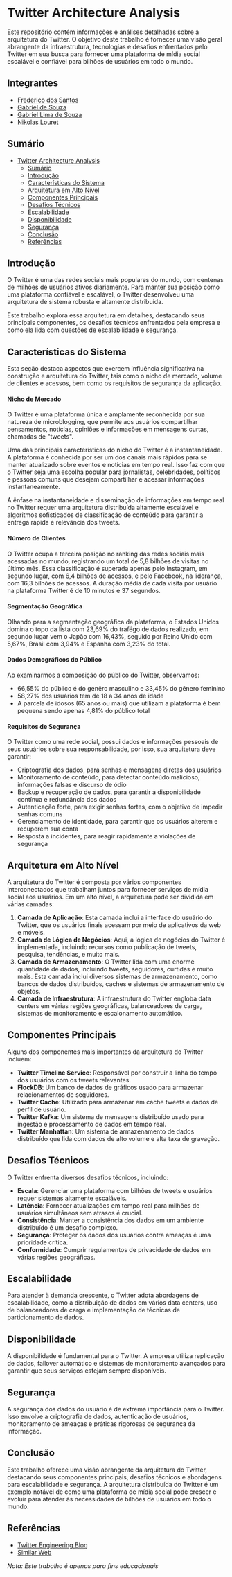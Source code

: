 # Twitter Architecture Analysis

Este repositório contém informações e análises detalhadas sobre a arquitetura do Twitter. O objetivo deste trabalho é fornecer uma visão geral abrangente da infraestrutura, tecnologias e desafios enfrentados pelo Twitter em sua busca para fornecer uma plataforma de mídia social escalável e confiável para bilhões de usuários em todo o mundo.

## Integrantes
- [Frederico dos Santos](https://www.ofrederico.com)
- [Gabriel de Souza](https://www.gabrieldesouza.com)
- [Gabriel Lima de Souza](https://www.gabriellimadesouza.com)
- [Nikolas Louret](https://www.nikolaslouret.com)

## Sumário

-   [Twitter Architecture Analysis](#twitter-architecture-analysis)
    -   [Sumário](#sumário)
    -   [Introdução](#introdução)
    -   [Características do Sistema](#características-do-sistema)
    -   [Arquitetura em Alto Nível](#arquitetura-em-alto-nível)
    -   [Componentes Principais](#componentes-principais)
    -   [Desafios Técnicos](#desafios-técnicos)
    -   [Escalabilidade](#escalabilidade)
    -   [Disponibilidade](#disponibilidade)
    -   [Segurança](#segurança)
    -   [Conclusão](#conclusão)
    -   [Referências](#referências)

## Introdução

O Twitter é uma das redes sociais mais populares do mundo, com centenas de milhões de usuários ativos diariamente. Para manter sua posição como uma plataforma confiável e escalável, o Twitter desenvolveu uma arquitetura de sistema robusta e altamente distribuída.

Este trabalho explora essa arquitetura em detalhes, destacando seus principais componentes, os desafios técnicos enfrentados pela empresa e como ela lida com questões de escalabilidade e segurança.

## Características do Sistema

Esta seção destaca aspectos que exercem influência significativa na construção e arquitetura do Twitter, tais como o nicho de mercado, volume de clientes e acessos, bem como os requisitos de segurança da aplicação.

#### Nicho de Mercado
   
O Twitter é uma plataforma única e amplamente reconhecida por sua natureza de microblogging, que permite aos usuários compartilhar pensamentos, notícias, opiniões e informações em mensagens curtas, chamadas de "tweets". 

Uma das principais características do nicho do Twitter é a instantaneidade. A plataforma é conhecida por ser um dos canais mais rápidos para se manter atualizado sobre eventos e notícias em tempo real. Isso faz com que o Twitter seja uma escolha popular para jornalistas, celebridades, políticos e pessoas comuns que desejam compartilhar e acessar informações instantaneamente.

A ênfase na instantaneidade e disseminação de informações em tempo real no Twitter requer uma arquitetura distribuída altamente escalável e algoritmos sofisticados de classificação de conteúdo para garantir a entrega rápida e relevância dos tweets.

#### Número de Clientes

O Twitter ocupa a terceira posição no ranking das redes sociais mais acessadas no mundo, registrando um total de 5,8 bilhões de visitas no último mês. Essa classificação é superada apenas pelo Instagram, em segundo lugar, com 6,4 bilhões de acessos, e pelo Facebook, na liderança, com 16,3 bilhões de acessos. A duração média de cada visita por usuário na plataforma Twitter é de 10 minutos e 37 segundos.

#### Segmentação Geográfica

Olhando para a segmentação geográfica da plataforma, o Estados Unidos domina o topo da lista com 23,69% do trafégo de dados realizado, em segundo lugar vem o Japão com 16,43%, seguido por Reino Unido com 5,67%, Brasil com 3,94% e Espanha com 3,23% do total. 

#### Dados Demográficos do Público

Ao examinarmos a composição do público do Twitter, observamos:

- 66,55% do público é do genêro masculino e 33,45% do gênero feminino
- 58,27% dos usuários tem de 18 a 34 anos de idade
- A parcela de idosos (65 anos ou mais) que utilizam a plataforma é bem pequena sendo apenas 4,81% do público total

#### **Requisitos de Segurança**

O Twitter como uma rede social, possui dados e informações pessoais de seus usuários sobre sua responsabilidade, por isso, sua arquitetura deve garantir:

- Criptografia dos dados, para senhas e mensagens diretas dos usuários
- Monitoramento de conteúdo, para detectar conteúdo malicioso, informações falsas e discurso de ódio
- Backup e recuperação de dados, para garantir a disponibilidade contínua e redundância dos dados
- Autenticação forte, para exigir senhas fortes, com o objetivo de impedir senhas comuns
- Gerenciamento de identidade, para garantir que os usuários alterem e recuperem sua conta
- Resposta a incidentes, para reagir rapidamente a violações de segurança

## Arquitetura em Alto Nível

A arquitetura do Twitter é composta por vários componentes interconectados que trabalham juntos para fornecer serviços de mídia social aos usuários. Em um alto nível, a arquitetura pode ser dividida em várias camadas:

1. **Camada de Aplicação**: Esta camada inclui a interface do usuário do Twitter, que os usuários finais acessam por meio de aplicativos da web e móveis.
2. **Camada de Lógica de Negócios**: Aqui, a lógica de negócios do Twitter é implementada, incluindo recursos como publicação de tweets, pesquisa, tendências, e muito mais.
3. **Camada de Armazenamento**: O Twitter lida com uma enorme quantidade de dados, incluindo tweets, seguidores, curtidas e muito mais. Esta camada inclui diversos sistemas de armazenamento, como bancos de dados distribuídos, caches e sistemas de armazenamento de objetos.
4. **Camada de Infraestrutura**: A infraestrutura do Twitter engloba data centers em várias regiões geográficas, balanceadores de carga, sistemas de monitoramento e escalonamento automático.

## Componentes Principais

Alguns dos componentes mais importantes da arquitetura do Twitter incluem:

-   **Twitter Timeline Service**: Responsável por construir a linha do tempo dos usuários com os tweets relevantes.
-   **FlockDB**: Um banco de dados de gráficos usado para armazenar relacionamentos de seguidores.
-   **Twitter Cache**: Utilizado para armazenar em cache tweets e dados de perfil de usuário.
-   **Twitter Kafka**: Um sistema de mensagens distribuído usado para ingestão e processamento de dados em tempo real.
-   **Twitter Manhattan**: Um sistema de armazenamento de dados distribuído que lida com dados de alto volume e alta taxa de gravação.

## Desafios Técnicos

O Twitter enfrenta diversos desafios técnicos, incluindo:

-   **Escala**: Gerenciar uma plataforma com bilhões de tweets e usuários requer sistemas altamente escaláveis.
-   **Latência**: Fornecer atualizações em tempo real para milhões de usuários simultâneos sem atrasos é crucial.
-   **Consistência**: Manter a consistência dos dados em um ambiente distribuído é um desafio complexo.
-   **Segurança**: Proteger os dados dos usuários contra ameaças é uma prioridade crítica.
-   **Conformidade**: Cumprir regulamentos de privacidade de dados em várias regiões geográficas.

## Escalabilidade

Para atender à demanda crescente, o Twitter adota abordagens de escalabilidade, como a distribuição de dados em vários data centers, uso de balanceadores de carga e implementação de técnicas de particionamento de dados.

## Disponibilidade

A disponibilidade é fundamental para o Twitter. A empresa utiliza replicação de dados, failover automático e sistemas de monitoramento avançados para garantir que seus serviços estejam sempre disponíveis.

## Segurança

A segurança dos dados do usuário é de extrema importância para o Twitter. Isso envolve a criptografia de dados, autenticação de usuários, monitoramento de ameaças e práticas rigorosas de segurança da informação.

## Conclusão

Este trabalho oferece uma visão abrangente da arquitetura do Twitter, destacando seus componentes principais, desafios técnicos e abordagens para escalabilidade e segurança. A arquitetura distribuída do Twitter é um exemplo notável de como uma plataforma de mídia social pode crescer e evoluir para atender às necessidades de bilhões de usuários em todo o mundo.

## Referências

-   [Twitter Engineering Blog](https://blog.twitter.com/engineering/en_us)
-   [Similar Web](https://www.similarweb.com/pt/website/twitter.com/#geography)

_Nota: Este trabalho é apenas para fins educacionais_
